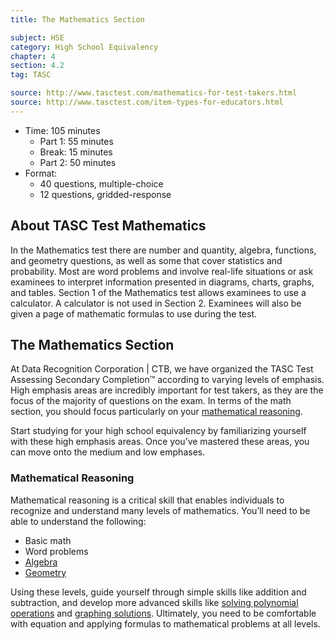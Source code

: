 ```yaml
---
title: The Mathematics Section

subject: HSE
category: High School Equivalency
chapter: 4
section: 4.2
tag: TASC

source: http://www.tasctest.com/mathematics-for-test-takers.html
source: http://www.tasctest.com/item-types-for-educators.html
---
```

  * Time: 105 minutes
    * Part 1: 55 minutes
    * Break: 15 minutes
    * Part 2: 50 minutes
  * Format:
    * 40 questions, multiple-choice
    * 12 questions, gridded-response

## About TASC Test Mathematics

In the Mathematics test there are number and quantity, algebra, functions, and geometry questions, as well as some that cover statistics and probability. Most are word problems and involve real-life situations or ask examinees to interpret information presented in diagrams, charts, graphs, and tables. Section 1 of the Mathematics test allows examinees to use a calculator. A calculator is not used in Section 2. Examinees will also be given a page of mathematic formulas to use during the test.

## The Mathematics Section

At Data Recognition Corporation | CTB, we have organized the TASC Test Assessing Secondary Completion&trade; according to varying levels of emphasis. High emphasis areas are incredibly important for test takers, as they are the focus of the majority of questions on the exam. In terms of the math section, you should focus particularly on your [mathematical reasoning](http://www.tasctest.com/blog.html#ufh-i-46796860-what-you-need-to-know-about-mathematical-reasoning).

Start studying for your high school equivalency by familiarizing yourself with these high emphasis areas. Once you’ve mastered these areas, you can move onto the medium and low emphases.

### Mathematical Reasoning
 
Mathematical reasoning is a critical skill that enables individuals to recognize and understand many levels of mathematics. You’ll need to be able to understand the following:

  * Basic math
  * Word problems
  * [Algebra](http://www.tasctest.com/blog.html#ufh-i-46796494-solving-simple-equations-tasc-math)
  * [Geometry](http://www.tasctest.com/blog.html#ufh-i-46796368-geometric-measurement-tasc-math)
  
Using these levels, guide yourself through simple skills like addition and subtraction, and develop more advanced skills like [solving polynomial operations](http://www.tasctest.com/blog.html#ufh-i-46796782-polynomials-operations-and-graphs-tasc-math) and [graphing solutions](http://www.tasctest.com/blog.html#ufh-i-46796278-graphing-solutions-to-linear-inequalities-tasc-test-math). Ultimately, you need to be comfortable with equation and applying formulas to mathematical problems at all levels.